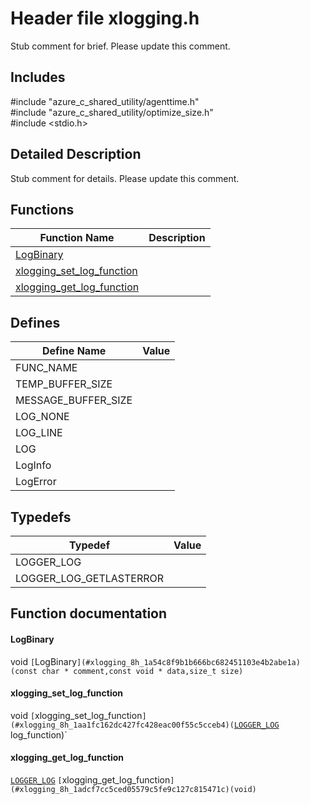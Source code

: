 # Header file xlogging.h 

Stub comment for brief. Please update this comment.

## Includes

\#include "azure_c_shared_utility/agenttime.h"  
\#include "azure_c_shared_utility/optimize_size.h"  
\#include <stdio.h>  

## Detailed Description

Stub comment for details. Please update this comment.

## Functions

Function Name                  | Description                                
--------------------------------|---------------------------------------------
[LogBinary](./iot-c-ref-xlogging-h/logbinary.md)            | 
[xlogging_set_log_function](./iot-c-ref-xlogging-h/xlogging-set-log-function.md)            | 
[xlogging_get_log_function](./iot-c-ref-xlogging-h/xlogging-get-log-function.md)            | 

## Defines

Define Name                    | Value                                
--------------------------------|---------------------------------------------
FUNC_NAME            | 
TEMP_BUFFER_SIZE            | 
MESSAGE_BUFFER_SIZE            | 
LOG_NONE            | 
LOG_LINE            | 
LOG            | 
LogInfo            | 
LogError            | 

## Typedefs

Typedef                        | Value                                
--------------------------------|---------------------------------------------
LOGGER_LOG            | 
LOGGER_LOG_GETLASTERROR            | 

## Function documentation

#### LogBinary 
void `[`LogBinary`](#xlogging_8h_1a54c8f9b1b666bc682451103e4b2abe1a)(const char * comment,const void * data,size_t size)`

#### xlogging_set_log_function 
void `[`xlogging_set_log_function`](#xlogging_8h_1aa1fc162dc427fc428eac00f55c5cceb4)(`[`LOGGER_LOG`](#xlogging_8h_1ad2961c3df37a736d48986b4d9b12dd25) log_function)`

#### xlogging_get_log_function 
[`LOGGER_LOG`](#xlogging_8h_1ad2961c3df37a736d48986b4d9b12dd25) `[`xlogging_get_log_function`](#xlogging_8h_1adcf7cc5ced05579c5fe9c127c815471c)(void)`

